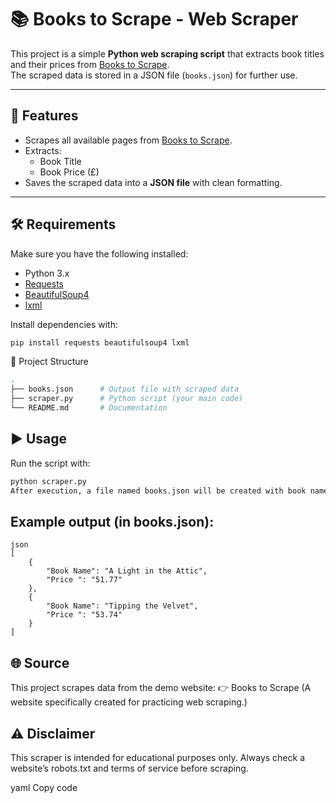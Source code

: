# 📚 Books to Scrape - Web Scraper

This project is a simple **Python web scraping script** that extracts book titles and their prices from [Books to Scrape](https://books.toscrape.com/).  
The scraped data is stored in a JSON file (`books.json`) for further use.

---

## 🚀 Features
- Scrapes all available pages from [Books to Scrape](https://books.toscrape.com/).
- Extracts:
  - Book Title  
  - Book Price (£)
- Saves the scraped data into a **JSON file** with clean formatting.

---

## 🛠️ Requirements
Make sure you have the following installed:

- Python 3.x
- [Requests](https://pypi.org/project/requests/)
- [BeautifulSoup4](https://pypi.org/project/beautifulsoup4/)
- [lxml](https://pypi.org/project/lxml/)

Install dependencies with:
```bash
pip install requests beautifulsoup4 lxml
```
📂 Project Structure
```bash
.
├── books.json      # Output file with scraped data
├── scraper.py      # Python script (your main code)
└── README.md       # Documentation

```
## ▶️ Usage
Run the script with:

```bash
python scraper.py
After execution, a file named books.json will be created with book names and prices.

```

## Example output (in books.json):
```
json
[
    {
        "Book Name": "A Light in the Attic",
        "Price ": "51.77"
    },
    {
        "Book Name": "Tipping the Velvet",
        "Price ": "53.74"
    }
]

```
## 🌐 Source
This project scrapes data from the demo website:
👉 Books to Scrape
(A website specifically created for practicing web scraping.)

## ⚠️ Disclaimer
This scraper is intended for educational purposes only.
Always check a website’s robots.txt and terms of service before scraping.

yaml
Copy code
